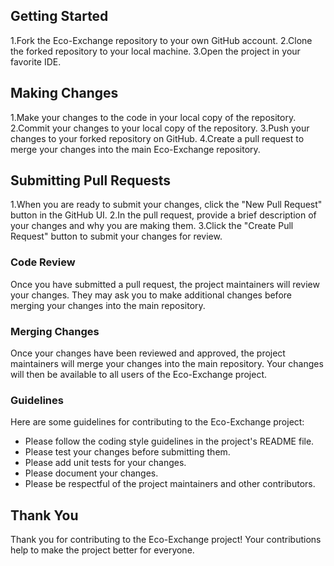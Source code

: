 ## Getting Started

1.Fork the Eco-Exchange repository to your own GitHub account.
2.Clone the forked repository to your local machine.
3.Open the project in your favorite IDE.

## Making Changes

1.Make your changes to the code in your local copy of the repository.
2.Commit your changes to your local copy of the repository.
3.Push your changes to your forked repository on GitHub.
4.Create a pull request to merge your changes into the main Eco-Exchange repository.

## Submitting Pull Requests

1.When you are ready to submit your changes, click the "New Pull Request" button in the GitHub UI.
2.In the pull request, provide a brief description of your changes and why you are making them.
3.Click the "Create Pull Request" button to submit your changes for review.

### Code Review

Once you have submitted a pull request, the project maintainers will review your changes. They may ask you to make additional changes before merging your changes into the main repository.

### Merging Changes

Once your changes have been reviewed and approved, the project maintainers will merge your changes into the main repository. Your changes will then be available to all users of the Eco-Exchange project.

### Guidelines

Here are some guidelines for contributing to the Eco-Exchange project:

* Please follow the coding style guidelines in the project's README file.
* Please test your changes before submitting them.
* Please add unit tests for your changes.
* Please document your changes.
* Please be respectful of the project maintainers and other contributors.

## Thank You

Thank you for contributing to the Eco-Exchange project! Your contributions help to make the project better for everyone.